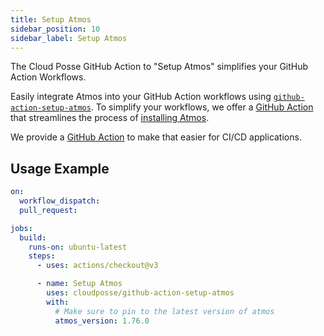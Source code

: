 ```yaml
---
title: Setup Atmos
sidebar_position: 10
sidebar_label: Setup Atmos
---
```


The Cloud Posse GitHub Action to "Setup Atmos" simplifies your GitHub Action Workflows.

Easily integrate Atmos into your GitHub Action workflows using [`github-action-setup-atmos`](https://github.com/cloudposse/github-action-setup-atmos). To simplify your workflows, we offer a [GitHub Action](https://github.com/cloudposse/github-action-setup-atmos) that streamlines the process of [installing Atmos](/quick-start/install-atmos).

We provide a [GitHub Action](https://github.com/cloudposse/github-action-setup-atmos) to make that easier for CI/CD applications.

## Usage Example

```yaml
on:
  workflow_dispatch:
  pull_request:

jobs:
  build:
    runs-on: ubuntu-latest
    steps:
      - uses: actions/checkout@v3

      - name: Setup Atmos
        uses: cloudposse/github-action-setup-atmos
        with:
          # Make sure to pin to the latest version of atmos
          atmos_version: 1.76.0
  ```
